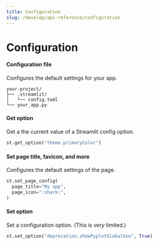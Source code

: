 ```yaml
---
title: Configuration
slug: /develop/api-reference/configuration
---
```


# Configuration

<TileContainer>
<RefCard href="/develop/api-reference/configuration/config.toml">

<h4>Configuration file</h4>

Configures the default settings for your app.

```
your-project/
├── .streamlit/
│   └── config.toml
└── your_app.py
```

</RefCard>
<RefCard href="/develop/api-reference/configuration/st.get_option">

<h4>Get option</h4>

Get a the current value of a Streamlit config option.

```python
st.get_option("theme.primaryColor")
```

</RefCard>
<RefCard href="/develop/api-reference/configuration/st.set_page_config">

<h4>Set page title, favicon, and more</h4>

Configures the default settings of the page.

```python
st.set_page_config(
  page_title="My app",
  page_icon=":shark:",
)
```

</RefCard>
<RefCard href="/develop/api-reference/configuration/st.set_option">

<h4>Set option</h4>

Set a configuration option. (This is _very_ limited.)

```python
st.set_option("deprecation.showPyplotGlobalUse", True)
```

</RefCard>
</TileContainer>
